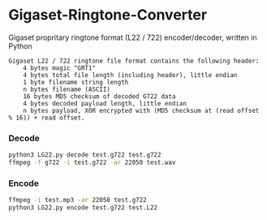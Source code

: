 # Gigaset-Ringtone-Converter
Gigaset propritary ringtone format (L22 / 722) encoder/decoder, written in Python

``` 
Gigaset L22 / 722 ringtone file format contains the following header:
	4 bytes magic "GRT1"
	4 bytes total file length (including header), little endian
	1 byte filename string length
	n bytes filename (ASCII)
	16 bytes MD5 checksum of decoded G722 data
	4 bytes decoded payload length, little endian
	n bytes payload, XOR encrypted with (MD5 checksum at (read offset % 16)) + read offset. 
```

### Decode
```bash
python3 LG22.py decode test.g722 test.g722
ffmpeg -f g722 -i test.g722 -ar 22050 test.wav
```

### Encode
```bash
ffmpeg -i test.mp3 -ar 22050 test.g722
python3 LG22.py encode test.g722 test.L22
```